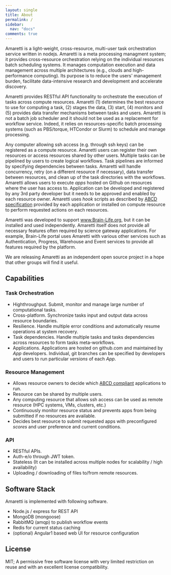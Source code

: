 ```yaml
---
layout: single
title: About
permalink: /
sidebar:
  nav: "docs"
comments: true
---
```


Amaretti is a light-weight, cross-resource, multi-user task orchestration service written in nodejs. Amaretti is a meta processing managment system; it provides cross-resource orchestration relying on the individual resources batch scheduling systems. It manages computation execution and data management across multiple architectures (e.g., clouds and high-performance computing). Its purpose is to reduce the users' management burden, facilitate data-intensive research and development and accelerate discovery. 

Amaretti provides RESTful API functionality to orchestrate the execution of tasks across compute resources. Amaretti (1) determines the best resource to use for computing a task, (2) stages the data, (3) start, (4) monitors and (5) provides data transfer mechanisms between tasks and users. Amaretti is not a batch job scheduler and it should not be used as a replacement for workflow service. Indeed, it relies on resources-specific batch processing systems (such as PBS/torque, HTCondor or Slurm) to schedule and manage processing.

Any computer allowing ssh access (e.g. through ssh keys) can be registered as a compute resource. Amaretti users can register their own resources or access resources shared by other users.  Multiple tasks can be pipelined by users to create logical workflows. Task pipelines are informed by specifying dependencies between tasks. Amaretti will handle concurrency, retry (on a different resource if necessary), data transfer between resources, and clean up of the task directories with the workflows. Amaretti allows users to execute *apps* hosted on Github on resources where the user has access to. Application can be developed and registered by any 3rd party developer but it needs to be approved and enabled by each resource owner. Amaretti uses *hook* scripts as described by [ABCD specification](https://github.com/brain-life/abcd-spec) provided by each application or installed on compute resource to perform requested actions on each resources.

Amaretti was developed to support www.Brain-Life.org, but it can be installed and used independently. Amaretti itself does not provide all necessary features often required by science gateway applications. For example, Brain-Life portal uses Amaretti with various other services such as Authentication, Progress, Warehouse and Event services to provide all features required by the platform. 

We are releasing Amaretti as an independent open source project in a hope that other groups will find it useful. 

## Capabilities

### Task Orchestration

- Highthroughput. Submit, monitor and manage large number of computational tasks.
- Cross-platform. Synchronize tasks input and output data across resource boundaries.
- Resilience. Handle multiple error conditions and automatically resume operations at system recovery.
- Task dependencies. Handle multiple tasks and tasks dependencies across resources to form tasks meta-workflows.
- Applications. Applications are hosted on github.com and maintained by *App* developers. Individual, git branches can be specified by developers and users to run particular *versions* of each *App*.

### Resource Management

- Allows resource owners to decide which [ABCD compliant](https://github.com/brain-life/abcd-spec) applications to run.
- Resource can be shared by multiple users.
- Any computing resource that allows ssh access can be used as remote resource (HPC systems, VMs, clusters, etc.)
- Continuously monitor resource status and prevents apps from being submitted if no resources are available.
- Decides best resource to submit requested apps with preconfigured *scores* and user preference and current conditions.

### API

- RESTful APIs.
- Auth-e/o through JWT token. 
- Stateless (It can be installed across multiple nodes for scalability / high availability)
- Uploading / downloading of files to/from remote resources.

## Software Stack

Amaretti is implemented with following software.

- Node.js / express for REST API
- MongoDB (mongoose)
- RabbitMQ (amqp) to publish workflow events
- Redis for current status caching
- (optional) Angular1 based web UI for resource configuration

## License

MIT; A permissive free software license with very limited restriction on reuse and with an excellent license compatibility.
